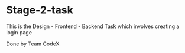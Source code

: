 # Stage-2-task

This is the Design - Frontend - Backend Task which involves creating a login page

Done by Team CodeX

